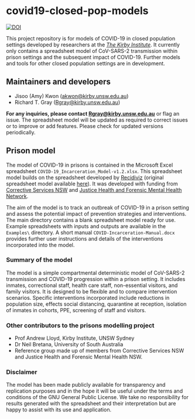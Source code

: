 # covid19-closed-pop-models

[![DOI](https://zenodo.org/badge/DOI/10.5281/zenodo.3825969.svg)](https://doi.org/10.5281/zenodo.3825969)

This project repository is for models of COVID-19 in closed population settings developed by researchers at the [_The Kirby Institute_](https://kirby.unsw.edu.au/). It currently only contains a spreadsheet model of CoV-SARS-2 transmission within prison settings and the subsequent impact of COVID-19. Further models and tools for other closed population settings are in development.

## Maintainers and developers

* Jisoo (Amy) Kwon (akwon@kirby.unsw.edu.au)
* Richard T. Gray (Rgray@kirby.unsw.edu.au)

**For any inquiries, please contact Rgray@kirby.unsw.edu.au** or flag an issue. The spreadsheet model will be updated as required to correct issues or to improve or add features. Please check for updated versions periodically. 

## Prison model

The model of COVID-19 in prisons is contained in the Microsoft Excel spreadsheet `COVID-19_Incarceration_Model-v1.2.xlsx`. This spreadsheet model builds on the spreadsheet developed by [Recidiviz](https://www.recidiviz.org/) (original spreadsheet model available [here](https://github.com/Recidiviz/covid19-dashboard)). It was developed with funding from [Corrective Services NSW](https://www.correctiveservices.justice.nsw.gov.au/) and [Justice Health and Forensic Mental Health Network](https://www.justicehealth.nsw.gov.au/). 

The aim of the model is to track an outbreak of COVID-19 in a prison setting and assess the potential impact of prevention strategies and interventions. The main directory contains a blank spreadsheet model ready for use. Example spreadsheets with inputs and outputs are available in the `Examples\` directory. A short manual `COVID-Incarceration-Manual.docx` provides further user instructions and details of the interventions incorporated into the model. 

### Summary of the model 

The model is a simple compartmental deterministic model of CoV-SARS-2 transmission and COVID-19 progression within a prison setting. It includes inmates, correctional staff, health care staff, non-essential visitors, and family visitors. It is designed to be flexible and to compare intervention scenarios. Specific interventions incorporated include reductions in population size, effects social distancing, quarantine at reception, isolation of inmates in cohorts, PPE, screening of staff and visitors. 

### Other contributors to the prisons modelling project

* Prof Andrew Lloyd, Kirby Institute, UNSW Sydney
* Dr Neil Bretana, University of South Australia
* Reference group made up of members from Corrective Services NSW and Justice Health and Forensic Mental Health NSW. 

### Disclaimer

The model has been made publicly available for transparency and replication purposes and in the hope it will be useful under the terms and conditions of the GNU General Public License. We take no responsibility for results generated with the spreadsheet and their interpretation but are happy to assist with its use and application. 




